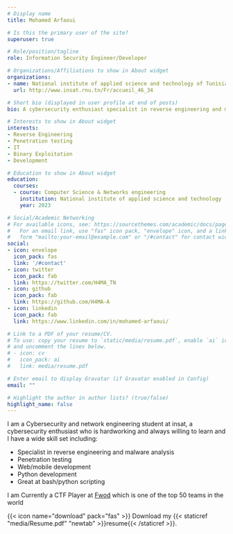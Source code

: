```yaml
---
# Display name
title: Mohamed Arfaoui

# Is this the primary user of the site?
superuser: true

# Role/position/tagline
role: Information Security Engineer/Developer

# Organizations/Affiliations to show in About widget
organizations:
- name: National institute of applied science and technology of Tunisia (INSAT)
  url: http://www.insat.rnu.tn/Fr/accueil_46_34

# Short bio (displayed in user profile at end of posts)
bio: A cybersecurity enthusiast specialist in reverse engineering and malware analysis.

# Interests to show in About widget
interests:
- Reverse Engineering
- Penetration testing
- IT
- Binary Exploitation
- Development

# Education to show in About widget
education:
  courses:
  - course: Computer Science & Networks engineering
    institution: National institute of applied science and technology
    year: 2023

# Social/Academic Networking
# For available icons, see: https://sourcethemes.com/academic/docs/page-builder/#icons
#   For an email link, use "fas" icon pack, "envelope" icon, and a link in the
#   form "mailto:your-email@example.com" or "/#contact" for contact widget.
social:
- icon: envelope
  icon_pack: fas
  link: '/#contact'
- icon: twitter
  icon_pack: fab
  link: https://twitter.com/H4MA_TN
- icon: github
  icon_pack: fab
  link: https://github.com/H4MA-A
- icon: linkedin
  icon_pack: fab
  link: https://www.linkedin.com/in/mohamed-arfaoui/

# Link to a PDF of your resume/CV.
# To use: copy your resume to `static/media/resume.pdf`, enable `ai` icons in `params.toml`, 
# and uncomment the lines below.
# - icon: cv
#   icon_pack: ai
#   link: media/resume.pdf

# Enter email to display Gravatar (if Gravatar enabled in Config)
email: ""

# Highlight the author in author lists? (true/false)
highlight_name: false
---
```

I am a Cybersecurity and network engineering student at insat, a cybersecurity enthusiast who is hardworking and always willing to learn and I have a wide skill set including:
- Specialist in reverse engineering and malware analysis
- Penetration testing
- Web/mobile development
- Python development
- Great at bash/python scripting

I am Currently a CTF Player at [Fwod](https://twitter.com/FwordTeam) which is one of the top 50 teams in the world


{{< icon name="download" pack="fas" >}} Download my {{< staticref "media/Resume.pdf" "newtab" >}}resume{{< /staticref >}}.
